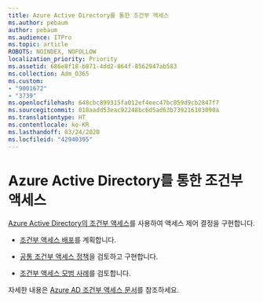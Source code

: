 ```yaml
---
title: Azure Active Directory를 통한 조건부 액세스
ms.author: pebaum
author: pebaum
ms.audience: ITPro
ms.topic: article
ROBOTS: NOINDEX, NOFOLLOW
localization_priority: Priority
ms.assetid: 686e8f18-b871-4dd2-864f-8562947ab583
ms.collection: Adm_O365
ms.custom:
- "9001672"
- "3739"
ms.openlocfilehash: 648cbc899315fa012ef4eec47bc059d9cb2847f7
ms.sourcegitcommit: 018aadd53eac92248bc6d5ad63b739216103090a
ms.translationtype: HT
ms.contentlocale: ko-KR
ms.lasthandoff: 03/24/2020
ms.locfileid: "42940395"
---
```

# <a name="conditional-access-with-azure-active-directory"></a>Azure Active Directory를 통한 조건부 액세스

[Azure Active Directory의 조건부 액세스](https://docs.microsoft.com/azure/active-directory/conditional-access/overview)를 사용하여 액세스 제어 결정을 구현합니다.

- [조건부 액세스 배포](https://docs.microsoft.com/azure/active-directory/conditional-access/plan-conditional-access)를 계획합니다. 

- [공통 조건부 액세스 정책](https://docs.microsoft.com/azure/active-directory/conditional-access/concept-conditional-access-policy-common)을 검토하고 구현합니다.

- [조건부 액세스 모범 사례](https://docs.microsoft.com/azure/active-directory/conditional-access/best-practices)를 검토합니다.

자세한 내용은 [Azure AD 조건부 액세스 문서](https://docs.microsoft.com/azure/active-directory/conditional-access/)를 참조하세요.
